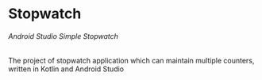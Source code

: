 # Stopwatch
###### Android Studio Simple Stopwatch

The project of stopwatch application which can maintain multiple counters, written in Kotlin and Android Studio
